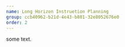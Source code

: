 ```yaml
---
name: Long Horizon Instruetion Planning
group: ccb40962-b21d-4e43-b801-32e8052676e0
order: 2
---
```


some text.

